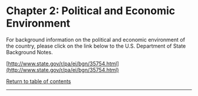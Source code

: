 <h1 id="chap2">Chapter 2: Political and Economic Environment</h1>

For background information on the political and economic environment of the country, please click on the link below to the U.S. Department of State Background Notes.

[http://www.state.gov/r/pa/ei/bgn/35754.html](http://www.state.gov/r/pa/ei/bgn/35754.html)

[Return to table of contents](#table-of-contents)

---

